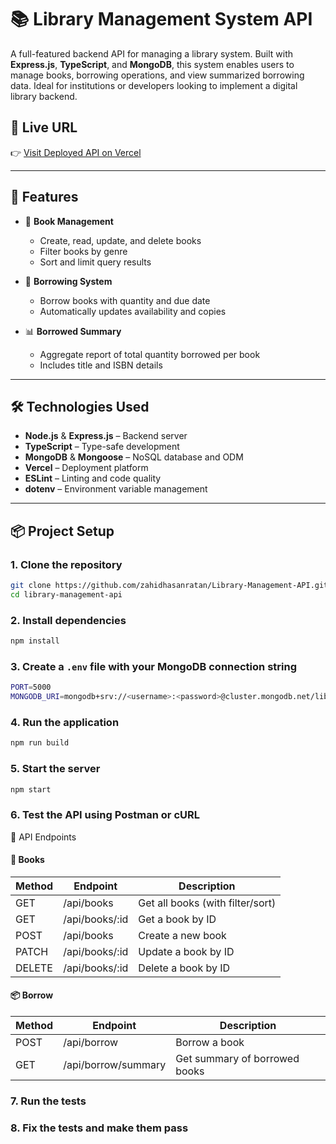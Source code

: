 # 📚 Library Management System API

A full-featured backend API for managing a library system. Built with **Express.js**, **TypeScript**, and **MongoDB**, this system enables users to manage books, borrowing operations, and view summarized borrowing data. Ideal for institutions or developers looking to implement a digital library backend.

## 🚀 Live URL

👉 [Visit Deployed API on Vercel](https://library-management-api-gilt.vercel.app/)

---

## 📌 Features

- 📖 **Book Management**

  - Create, read, update, and delete books
  - Filter books by genre
  - Sort and limit query results

- 🔁 **Borrowing System**

  - Borrow books with quantity and due date
  - Automatically updates availability and copies

- 📊 **Borrowed Summary**
  - Aggregate report of total quantity borrowed per book
  - Includes title and ISBN details

---

## 🛠️ Technologies Used

- **Node.js** & **Express.js** – Backend server
- **TypeScript** – Type-safe development
- **MongoDB** & **Mongoose** – NoSQL database and ODM
- **Vercel** – Deployment platform
- **ESLint** – Linting and code quality
- **dotenv** – Environment variable management

---

## 📦 Project Setup

### 1. Clone the repository

```bash
git clone https://github.com/zahidhasanratan/Library-Management-API.git
cd library-management-api
```

### 2. Install dependencies

```bash
npm install
```

### 3. Create a `.env` file with your MongoDB connection string

```bash
PORT=5000
MONGODB_URI=mongodb+srv://<username>:<password>@cluster.mongodb.net/libraryDB
```

### 4. Run the application

```bash
npm run build
```

### 5. Start the server

```bash
npm start
```

### 6. Test the API using Postman or cURL

🔄 API Endpoints

#### 📘 Books

| Method | Endpoint       | Description                      |
| ------ | -------------- | -------------------------------- |
| GET    | /api/books     | Get all books (with filter/sort) |
| GET    | /api/books/:id | Get a book by ID                 |
| POST   | /api/books     | Create a new book                |
| PATCH  | /api/books/:id | Update a book by ID              |
| DELETE | /api/books/:id | Delete a book by ID              |

#### 📦 Borrow

| Method | Endpoint            | Description                   |
| ------ | ------------------- | ----------------------------- |
| POST   | /api/borrow         | Borrow a book                 |
| GET    | /api/borrow/summary | Get summary of borrowed books |

### 7. Run the tests

### 8. Fix the tests and make them pass
